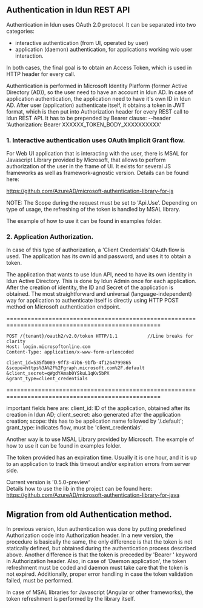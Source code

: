 
## Authentication in Idun REST API

Authentication in Idun uses OAuth 2.0 protocol.
It can be separated into two categories:
* interactive authentication (from UI, operated by user)
* application (daemon) authentication, for applications working w/o user interaction.

In both cases, the final goal is to obtain an Access Token, which is used in HTTP header for every call. 

Authentication is performed in Microsoft Identity Platform (former Active Directory (AD)), so the user need to have an account in Idun AD.
In case of application authentication, the application need to have it's own ID in Idun AD. 
After user (application) authenticate itself, it obtains a token in JWT format, which is then put into Authorization header
for every REST call to Idun REST API. It has to be prepended by Bearer clause:
--header 'Authorization: Bearer XXXXXX_TOKEN_BODY_XXXXXXXXXX'  

### 1. Interactive authentication uses OAuth Implicit Grant flow.

For Web UI application that is interacting with the user, there is MSAL for Javascript Library provided by Microsoft,
that allows to perform authorization of the user in the frame of UI. It exists for several JS frameworks as well as framework-agnostic version.
Details can be found here:

https://github.com/AzureAD/microsoft-authentication-library-for-js

NOTE: The Scope during the request must be set to 'Api.Use'.
Depending on type of usage, the refreshing of the token is handled by MSAL library.

The example of how to use it can be found in examples folder.


### 2. Application Authorization.

In case of this type of authorization, a 'Client Credentials' OAuth flow is used. The application has its own id and password, 
and uses it to obtain a token. 

The application that wants to use Idun API, need to have its own identity in Idun Active Directory. This is done by Idun Admin once for each application.
After the creation of identity, the ID and Secret of the application is obtained.
The most straightforward and universal (language-independent) way for application to authenticate itself 
is directly using HTTP POST method on Microsoft authentication endpoint.

==================================================================================================
```
POST /{tenant}/oauth2/v2.0/token HTTP/1.1           //Line breaks for clarity
Host: login.microsoftonline.com
Content-Type: application/x-www-form-urlencoded

client_id=535fb089-9ff3-47b6-9bfb-4f1264799865
&scope=https%3A%2F%2Fgraph.microsoft.com%2F.default
&client_secret=qWgdYAmab0YSkuL1qKv5bPX
&grant_type=client_credentials
``` 
==================================================================================================

important fields here are:
client_id: ID of the application, obtained after its creation in Idun AD;
client_secret: also generated after the application creation;
scope: this has to be application name followed by '/.default';
grant_type: indicates flow, must be 'client_credentials'.


Another way is to use MSAL Library provided by Microsoft. The example of how to use it can be found in examples folder.

The token provided has an expiration time. Usually it is one hour, and it is up to an application to track this timeout 
and/or expiration errors from server side. 

Current version is  '0.5.0-preview'   
Details how to use the lib in the project can be found here:
https://github.com/AzureAD/microsoft-authentication-library-for-java



## Migration from old Authentication method.

In previous version, Idun authentication was done by putting predefined Authorization code into Authorization header.
In a new version, the procedure is basically the same, the only difference is that the token is not statically defined, 
but obtained during the authentication process described above. 
Another difference is that the token is preceded by 'Bearer ' keyword in Authorization header.
Also, in case of 'Daemon application', the token refreshment must be coded and daemon must take care that the token is not expired.
Additionally, proper error handling in case the token validation failed, must be performed.
   
In case of MSAL libraries for Javascript (Angular or other frameworks), the token refreshment is performed by the library itself.